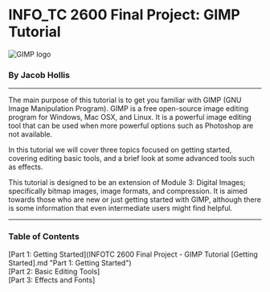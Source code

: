 # INFO_TC 2600 Final Project: GIMP Tutorial
![GIMP logo](https://www.gimp.org/images/frontpage/wilber-big.png " Logo")
### By Jacob Hollis
---
The main purpose of this tutorial is to get you familiar with GIMP (GNU Image Manipulation Program). GIMP is a free open-source image editing program for Windows, Mac OSX, and Linux. It is a powerful image editing tool that can be used when more powerful options such as Photoshop are not available.   

In this tutorial we will cover three topics focused on getting started, covering editing basic tools, and a brief look at some advanced tools such as effects.

This tutorial is designed to be an extension of Module 3: Digital Images; specifically bitmap images, image formats, and compression. It is aimed towards those who are new or just getting started with GIMP,  although there is some information that even intermediate users might find helpful.

---

### Table of Contents

[Part 1: Getting Started](INFOTC 2600 Final Project - GIMP Tutorial [Getting Started].md  "Part 1: Getting Started")   
[Part 2: Basic Editing Tools]   
[Part 3: Effects and Fonts]
